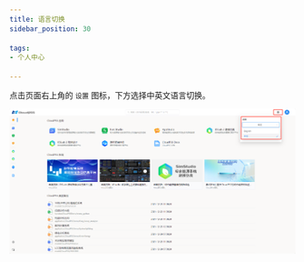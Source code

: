 ```yaml
---
title: 语言切换
sidebar_position: 30

tags: 
- 个人中心

---
```


点击页面右上角的 `设置` 图标，下方选择中英文语言切换。

![语言切换](./语言切换.png "语言切换")